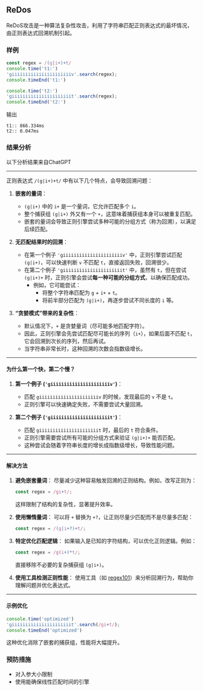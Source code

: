 ## ReDos
ReDoS攻击是一种算法复杂性攻击，利用了字符串匹配正则表达式的最坏情况，由正则表达式回溯机制引起。

### 样例
```javascript
const regex = /(g|i+)+t/
console.time('t1:')
'giiiiiiiiiiiiiiiiiiiiiiv'.search(regex);
console.timeEnd('t1:')

console.time('t2:')
'giiiiiiiiiiiiiiiiiiiiiit'.search(regex);
console.timeEnd('t2:')
```
输出
```text
t1:: 866.334ms
t2:: 0.047ms
```

### 结果分析
以下分析结果来自ChatGPT

---

正则表达式 `/(g|i+)+t/` 中有以下几个特点，会导致回溯问题：
1. **嵌套的量词**：
    - `(g|i+)` 中的 `i+` 是一个量词，它允许匹配多个 `i`。
    - 整个捕获组 `(g|i+)` 外又有一个 `+`，这意味着捕获组本身可以被重复匹配。
    - 嵌套的量词会导致正则引擎尝试多种可能的分组方式（称为回溯），以满足后续匹配。

2. **无匹配结果时的回溯**：
    - 在第一个例子 `'giiiiiiiiiiiiiiiiiiiiiiv'` 中，正则引擎尝试匹配 `(g|i+)`，可以快速判断 `v` 不匹配 `t`，直接返回失败，回溯很少。
    - 在第二个例子 `'giiiiiiiiiiiiiiiiiiiiiit'` 中，虽然有 `t`，但在尝试 `(g|i+)+` 时，正则引擎会尝试**每一种可能的分组方式**，以确保匹配成功。
        - 例如，它可能尝试：
            - 将整个字符串匹配为 `g` + `i+` + `t`。
            - 将前半部分匹配为 `(g|i+)`，再逐步尝试不同长度的 `i` 等。

3. **“贪婪模式”带来的复杂性**：
    - 默认情况下，`+` 是贪婪量词（尽可能多地匹配字符）。
    - 因此，正则引擎会先尝试匹配尽可能长的序列（`i+`），如果后面不匹配 `t`，它会回溯到次长的序列，然后再试。
    - 当字符串非常长时，这种回溯的次数会指数级增长。

---

#### 为什么第一个快，第二个慢？
1. **第一个例子 (`'giiiiiiiiiiiiiiiiiiiiiiv'`)**：
    - 匹配 `giiiiiiiiiiiiiiiiiiiiiiv` 的时候，发现最后的 `v` 不是 `t`。
    - 正则引擎可以快速确定失败，不需要尝试大量回溯。

2. **第二个例子 (`'giiiiiiiiiiiiiiiiiiiiiit'`)**：
    - 匹配 `giiiiiiiiiiiiiiiiiiiiiit` 时，最后的 `t` 符合条件。
    - 正则引擎需要尝试所有可能的分组方式来验证 `(g|i+)+` 能否匹配。
    - 这种尝试会随着字符串长度的增长成指数级增长，导致性能问题。

---

#### 解决方法
1. **避免嵌套量词**：
   尽量减少这种容易触发回溯的正则结构。例如，改写正则为：
   ```javascript
   const regex = /gi+t/;
   ```
   这样限制了结构的复杂性，显著提升效率。

2. **使用懒惰量词**：
   可以将 `+` 替换为 `+?`，让正则尽量少匹配而不是尽量多匹配：
   ```javascript
   const regex = /(g|i+?)+t/;
   ```

3. **特定优化匹配逻辑**：
   如果输入是已知的字符结构，可以优化正则逻辑。例如：
   ```javascript
   const regex = /g(i+)*t/;
   ```
   直接移除不必要的复杂捕获组 `(g|i+)`。

4. **使用工具检测正则性能**：
   使用工具（如 [regex101](https://regex101.com/)）来分析回溯行为，帮助你理解问题并优化表达式。

---

#### 示例优化
```javascript
console.time('optimized')
'giiiiiiiiiiiiiiiiiiiiiit'.search(/gi+t/);
console.timeEnd('optimized')
```
这种优化消除了嵌套的捕获组，性能将大幅提升。


### 预防措施
- 对入参大小限制
- 使用能确保线性匹配时间的引擎